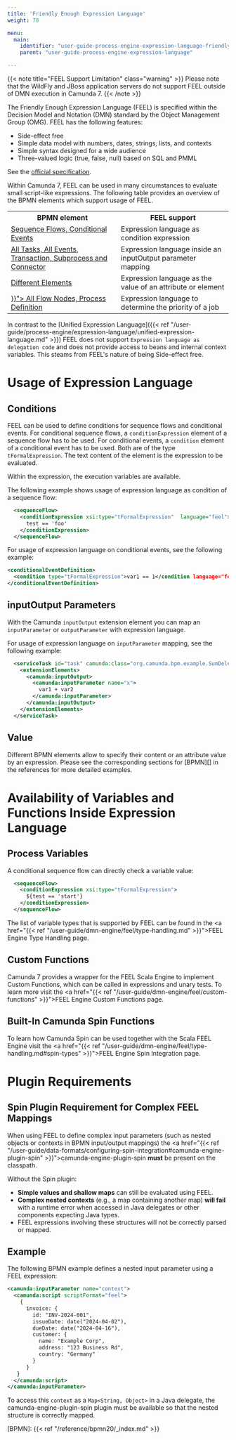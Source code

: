 ```yaml
---
title: 'Friendly Enough Expression Language'
weight: 70

menu:
  main:
    identifier: "user-guide-process-engine-expression-language-friendly-enough-expression-language"
    parent: "user-guide-process-engine-expression-language"

---
```


{{< note title="FEEL Support Limitation" class="warning" >}}
Please note that the WildFly and JBoss application servers do not support FEEL outside of DMN execution in Camunda 7.
{{< /note >}}

​The Friendly Enough Expression Language (FEEL) is specified within the Decision Model and Notation (DMN) standard by the Object Management Group (OMG). FEEL has the following features:

- Side-effect free
- Simple data model with numbers, dates, strings, lists, and contexts
- Simple syntax designed for a wide audience
- Three-valued logic (true, false, null) based on SQL and PMML

See the [official specification](https://www.omg.org/spec/DMN/1.0/PDF).

Within Camunda 7, FEEL can be used in many circumstances to evaluate small script-like expressions. The following table provides an overview of the BPMN elements which support usage of FEEL.

<table class="table desc-table">
  <tr>
    <th>BPMN element</th>
    <th>FEEL support</th>
  </tr>
  <tr>
    <td>
      <a href="#conditions">
        Sequence Flows, Conditional Events
      </a>
    </td>
    <td>Expression language as condition expression</td>
  </tr>
  <tr>
    <td>
        <a href="#inputoutput-parameters">
          All Tasks, All Events, Transaction, Subprocess and Connector
        </a>
    </td>
    <td>Expression language inside an inputOutput parameter mapping</td>
  </tr>
  <tr>
    <td>
        <a href="#value">
          Different Elements
        </a>
    </td>
    <td>Expression language as the value of an attribute or element</td>
  </tr>
  <tr>
    <td>
      <a href="{{< ref "/user-guide/process-engine/the-job-executor.md#specifying-priorities-in-bpmn-xml" >}}">
        All Flow Nodes, Process Definition
      </a>
    </td>
    <td>Expression language to determine the priority of a job</td>
  </tr>
</table>

In contrast to the [Unified Expression Language]({{< ref "/user-guide/process-engine/expression-language/unified-expression-language.md" >}}) FEEL does not support `Expression language as delegation code` and does not provide access to beans and internal context variables. This steams from FEEL's nature of being Side-effect free.

# Usage of Expression Language

## Conditions
FEEL can be used to define conditions for sequence flows and conditional events.
For conditional sequence flows, a `conditionExpression` element of a sequence flow has to be used.
For conditional events, a `condition` element of a conditional event has to be used. Both are
of the type `tFormalExpression`. The text content of the element is the expression to be evaluated.

Within the expression, the execution variables are available.

The following example shows usage of expression language as condition of a sequence flow:

```xml
  <sequenceFlow>
    <conditionExpression xsi:type="tFormalExpression"  language="feel">
      test == 'foo'
    </conditionExpression>
  </sequenceFlow>
```

For usage of expression language on conditional events, see the following example:

```xml
<conditionalEventDefinition>
  <condition type="tFormalExpression">var1 == 1</condition language="feel">
</conditionalEventDefinition>
```


## inputOutput Parameters

With the Camunda `inputOutput` extension element you can map an `inputParameter` or `outputParameter`
with expression language.

For usage of expression language on `inputParameter` mapping, see the following example:

```xml
  <serviceTask id="task" camunda:class="org.camunda.bpm.example.SumDelegate">
    <extensionElements>
      <camunda:inputOutput>
        <camunda:inputParameter name="x">
          var1 + var2
        </camunda:inputParameter>
      </camunda:inputOutput>
    </extensionElements>
  </serviceTask>
```

## Value

Different BPMN elements allow to specify their content or an attribute value by an
expression. Please see the corresponding sections for [BPMN][] in the references
for more detailed examples.


# Availability of Variables and Functions Inside Expression Language

## Process Variables

A conditional sequence flow can directly check a variable value:

```xml
  <sequenceFlow>
    <conditionExpression xsi:type="tFormalExpression">
      ${test == 'start'}
    </conditionExpression>
  </sequenceFlow>
```
The list of variable types that is supported by FEEL can be found in the <a href="{{< ref "/user-guide/dmn-engine/feel/type-handling.md" >}}">FEEL Engine Type Handling</a> page.

## Custom Functions
Camunda 7 provides a wrapper for the FEEL Scala Engine to implement Custom Functions, which can be 
called in expressions and unary tests. 
To learn more visit the <a href="{{< ref "/user-guide/dmn-engine/feel/custom-functions" >}}">FEEL Engine Custom Functions</a> page.

## Built-In Camunda Spin Functions
To learn how Camunda Spin can be used together with the Scala FEEL Engine visit the <a href="{{< ref "/user-guide/dmn-engine/feel/type-handling.md#spin-types" >}}">FEEL Engine Spin Integration</a> page.

# Plugin Requirements

## Spin Plugin Requirement for Complex FEEL Mappings

When using FEEL to define complex input parameters (such as nested objects or contexts in BPMN input/output mappings) the 
<a href="{{< ref "/user-guide/data-formats/configuring-spin-integration#camunda-engine-plugin-spin" >}}">camunda-engine-plugin-spin</a>
 **must** be present on the classpath.

Without the Spin plugin:

- **Simple values and shallow maps** can still be evaluated using FEEL.
- **Complex nested contexts** (e.g., a map containing another map) **will fail** with a runtime error when accessed in Java delegates or other components expecting Java types.
- FEEL expressions involving these structures will not be correctly parsed or mapped.

## Example

The following BPMN example defines a nested input parameter using a FEEL expression:

```xml
<camunda:inputParameter name="context">
  <camunda:script scriptFormat="feel">
    {
      invoice: {
        id: "INV-2024-001",
        issueDate: date("2024-04-02"),
        dueDate: date("2024-04-16"),
        customer: {
          name: "Example Corp",
          address: "123 Business Rd",
          country: "Germany"
        }
      }
   }
  </camunda:script>
</camunda:inputParameter>
```

To access this `context` as a `Map<String, Object>` in a Java delegate, the camunda-engine-plugin-spin plugin must be available so that the nested structure is correctly mapped.

[BPMN]: {{< ref "/reference/bpmn20/_index.md" >}}
